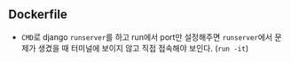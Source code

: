 ## Dockerfile
- `CMD`로 django `runserver`를 하고 run에서 port만 설정해주면 `runserver`에서 문제가 생겼을 때 터미널에 보이지 않고 직접 접속해야 보인다. (`run -it`)